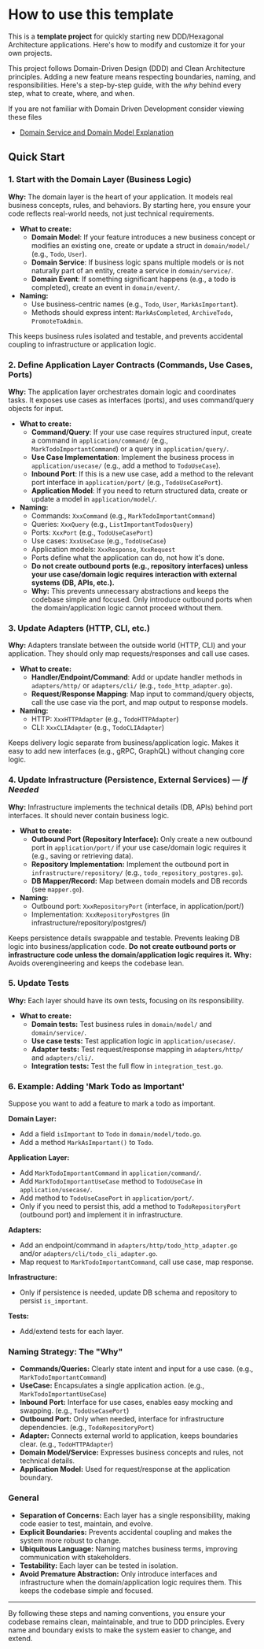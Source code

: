 # How to use this template

This is a **template project** for quickly starting new DDD/Hexagonal Architecture applications. Here's how to modify and customize it for your own projects.

This project follows Domain-Driven Design (DDD) and Clean Architecture principles. Adding a new feature means respecting boundaries, naming, and responsibilities. Here's a step-by-step guide, with the *why* behind every step, what to create, where, and when.

If you are not familiar with Domain Driven Development consider viewing these files 
- [Domain Service and Domain Model Explanation](#domain-service-and-domain-model-explanation)

## Quick Start 

### 1. Start with the Domain Layer (Business Logic)
**Why:** The domain layer is the heart of your application. It models real business concepts, rules, and behaviors. By starting here, you ensure your code reflects real-world needs, not just technical requirements.

- **What to create:**
  - **Domain Model**: If your feature introduces a new business concept or modifies an existing one, create or update a struct in `domain/model/` (e.g., `Todo`, `User`).
  - **Domain Service**: If business logic spans multiple models or is not naturally part of an entity, create a service in `domain/service/`.
  - **Domain Event**: If something significant happens (e.g., a todo is completed), create an event in `domain/event/`.
- **Naming:**
  - Use business-centric names (e.g., `Todo`, `User`, `MarkAsImportant`).
  - Methods should express intent: `MarkAsCompleted`, `ArchiveTodo`, `PromoteToAdmin`.

This keeps business rules isolated and testable, and prevents accidental coupling to infrastructure or application logic.

### 2. Define Application Layer Contracts (Commands, Use Cases, Ports)
**Why:** The application layer orchestrates domain logic and coordinates tasks. It exposes use cases as interfaces (ports), and uses command/query objects for input.

- **What to create:**
  - **Command/Query**: If your use case requires structured input, create a command in `application/command/` (e.g., `MarkTodoImportantCommand`) or a query in `application/query/`.
  - **Use Case Implementation**: Implement the business process in `application/usecase/` (e.g., add a method to `TodoUseCase`).
  - **Inbound Port**: If this is a new use case, add a method to the relevant port interface in `application/port/` (e.g., `TodoUseCasePort`).
  - **Application Model**: If you need to return structured data, create or update a model in `application/model/`.
- **Naming:**
  - Commands: `XxxCommand` (e.g., `MarkTodoImportantCommand`)
  - Queries: `XxxQuery` (e.g., `ListImportantTodosQuery`)
  - Ports: `XxxPort` (e.g., `TodoUseCasePort`)
  - Use cases: `XxxUseCase` (e.g., `TodoUseCase`)
  - Application models: `XxxResponse`, `XxxRequest`
  - Ports define what the application can do, not how it's done.
  - **Do not create outbound ports (e.g., repository interfaces) unless your use case/domain logic requires interaction with external systems (DB, APIs, etc.).**
  - **Why:** This prevents unnecessary abstractions and keeps the codebase simple and focused. Only introduce outbound ports when the domain/application logic cannot proceed without them.

### 3. Update Adapters (HTTP, CLI, etc.)
**Why:** Adapters translate between the outside world (HTTP, CLI) and your application. They should only map requests/responses and call use cases.

- **What to create:**
  - **Handler/Endpoint/Command**: Add or update handler methods in `adapters/http/` or `adapters/cli/` (e.g., `todo_http_adapter.go`).
  - **Request/Response Mapping**: Map input to command/query objects, call the use case via the port, and map output to response models.
- **Naming:**
  - HTTP: `XxxHTTPAdapter` (e.g., `TodoHTTPAdapter`)
  - CLI: `XxxCLIAdapter` (e.g., `TodoCLIAdapter`)

Keeps delivery logic separate from business/application logic.
Makes it easy to add new interfaces (e.g., gRPC, GraphQL) without changing core logic.

### 4. Update Infrastructure (Persistence, External Services) — *If Needed*
**Why:** Infrastructure implements the technical details (DB, APIs) behind port interfaces. It should never contain business logic.

- **What to create:**
  - **Outbound Port (Repository Interface):** Only create a new outbound port in `application/port/` if your use case/domain logic requires it (e.g., saving or retrieving data).
  - **Repository Implementation:** Implement the outbound port in `infrastructure/repository/` (e.g., `todo_repository_postgres.go`).
  - **DB Mapper/Record:** Map between domain models and DB records (see `mapper.go`).
- **Naming:**
  - Outbound port: `XxxRepositoryPort` (interface, in application/port/)
  - Implementation: `XxxRepositoryPostgres` (in infrastructure/repository/postgres/)

Keeps persistence details swappable and testable.
Prevents leaking DB logic into business/application code.
**Do not create outbound ports or infrastructure code unless the domain/application logic requires it.**
**Why:** Avoids overengineering and keeps the codebase lean.

### 5. Update Tests
**Why:** Each layer should have its own tests, focusing on its responsibility.

- **What to create:**
  - **Domain tests:** Test business rules in `domain/model/` and `domain/service/`.
  - **Use case tests:** Test application logic in `application/usecase/`.
  - **Adapter tests:** Test request/response mapping in `adapters/http/` and `adapters/cli/`.
  - **Integration tests:** Test the full flow in `integration_test.go`.

### 6. Example: Adding 'Mark Todo as Important'

Suppose you want to add a feature to mark a todo as important.

**Domain Layer:**
- Add a field `isImportant` to `Todo` in `domain/model/todo.go`.
- Add a method `MarkAsImportant()` to `Todo`.

**Application Layer:**
- Add `MarkTodoImportantCommand` in `application/command/`.
- Add `MarkTodoImportantUseCase` method to `TodoUseCase` in `application/usecase/`.
- Add method to `TodoUseCasePort` in `application/port/`.
- Only if you need to persist this, add a method to `TodoRepositoryPort` (outbound port) and implement it in infrastructure.

**Adapters:**
- Add an endpoint/command in `adapters/http/todo_http_adapter.go` and/or `adapters/cli/todo_cli_adapter.go`.
- Map request to `MarkTodoImportantCommand`, call use case, map response.

**Infrastructure:**
- Only if persistence is needed, update DB schema and repository to persist `is_important`.

**Tests:**
- Add/extend tests for each layer.

### Naming Strategy: The "Why"
- **Commands/Queries:** Clearly state intent and input for a use case. (e.g., `MarkTodoImportantCommand`)
- **UseCase:** Encapsulates a single application action. (e.g., `MarkTodoImportantUseCase`)
- **Inbound Port:** Interface for use cases, enables easy mocking and swapping. (e.g., `TodoUseCasePort`)
- **Outbound Port:** Only when needed, interface for infrastructure dependencies. (e.g., `TodoRepositoryPort`)
- **Adapter:** Connects external world to application, keeps boundaries clear. (e.g., `TodoHTTPAdapter`)
- **Domain Model/Service:** Expresses business concepts and rules, not technical details.
- **Application Model:** Used for request/response at the application boundary.

### General 
- **Separation of Concerns:** Each layer has a single responsibility, making code easier to test, maintain, and evolve.
- **Explicit Boundaries:** Prevents accidental coupling and makes the system more robust to change.
- **Ubiquitous Language:** Naming matches business terms, improving communication with stakeholders.
- **Testability:** Each layer can be tested in isolation.
- **Avoid Premature Abstraction:** Only introduce interfaces and infrastructure when the domain/application logic requires them. This keeps the codebase simple and focused.

---

By following these steps and naming conventions, you ensure your codebase remains clean, maintainable, and true to DDD principles. Every name and boundary exists to make the system easier to change, and extend.